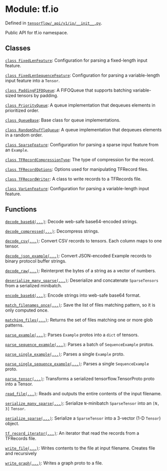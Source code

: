 <div itemscope itemtype="http://developers.google.com/ReferenceObject">
<meta itemprop="name" content="tf.io" />
<meta itemprop="path" content="Stable" />
</div>

# Module: tf.io



Defined in [`tensorflow/_api/v1/io/__init__.py`](/code/stable/tensorflow/_api/v1/io/__init__.py).

Public API for tf.io namespace.

## Classes

[`class FixedLenFeature`](../tf/io/FixedLenFeature.md): Configuration for parsing a fixed-length input feature.

[`class FixedLenSequenceFeature`](../tf/io/FixedLenSequenceFeature.md): Configuration for parsing a variable-length input feature into a `Tensor`.

[`class PaddingFIFOQueue`](../tf/io/PaddingFIFOQueue.md): A FIFOQueue that supports batching variable-sized tensors by padding.

[`class PriorityQueue`](../tf/io/PriorityQueue.md): A queue implementation that dequeues elements in prioritized order.

[`class QueueBase`](../tf/io/QueueBase.md): Base class for queue implementations.

[`class RandomShuffleQueue`](../tf/io/RandomShuffleQueue.md): A queue implementation that dequeues elements in a random order.

[`class SparseFeature`](../tf/io/SparseFeature.md): Configuration for parsing a sparse input feature from an `Example`.

[`class TFRecordCompressionType`](../tf/io/TFRecordCompressionType.md): The type of compression for the record.

[`class TFRecordOptions`](../tf/io/TFRecordOptions.md): Options used for manipulating TFRecord files.

[`class TFRecordWriter`](../tf/io/TFRecordWriter.md): A class to write records to a TFRecords file.

[`class VarLenFeature`](../tf/io/VarLenFeature.md): Configuration for parsing a variable-length input feature.

## Functions

[`decode_base64(...)`](../tf/io/decode_base64.md): Decode web-safe base64-encoded strings.

[`decode_compressed(...)`](../tf/io/decode_compressed.md): Decompress strings.

[`decode_csv(...)`](../tf/io/decode_csv.md): Convert CSV records to tensors. Each column maps to one tensor.

[`decode_json_example(...)`](../tf/io/decode_json_example.md): Convert JSON-encoded Example records to binary protocol buffer strings.

[`decode_raw(...)`](../tf/io/decode_raw.md): Reinterpret the bytes of a string as a vector of numbers.

[`deserialize_many_sparse(...)`](../tf/io/deserialize_many_sparse.md): Deserialize and concatenate `SparseTensors` from a serialized minibatch.

[`encode_base64(...)`](../tf/io/encode_base64.md): Encode strings into web-safe base64 format.

[`match_filenames_once(...)`](../tf/io/match_filenames_once.md): Save the list of files matching pattern, so it is only computed once.

[`matching_files(...)`](../tf/io/matching_files.md): Returns the set of files matching one or more glob patterns.

[`parse_example(...)`](../tf/io/parse_example.md): Parses `Example` protos into a `dict` of tensors.

[`parse_sequence_example(...)`](../tf/io/parse_sequence_example.md): Parses a batch of `SequenceExample` protos.

[`parse_single_example(...)`](../tf/io/parse_single_example.md): Parses a single `Example` proto.

[`parse_single_sequence_example(...)`](../tf/io/parse_single_sequence_example.md): Parses a single `SequenceExample` proto.

[`parse_tensor(...)`](../tf/io/parse_tensor.md): Transforms a serialized tensorflow.TensorProto proto into a Tensor.

[`read_file(...)`](../tf/io/read_file.md): Reads and outputs the entire contents of the input filename.

[`serialize_many_sparse(...)`](../tf/io/serialize_many_sparse.md): Serialize `N`-minibatch `SparseTensor` into an `[N, 3]` `Tensor`.

[`serialize_sparse(...)`](../tf/io/serialize_sparse.md): Serialize a `SparseTensor` into a 3-vector (1-D `Tensor`) object.

[`tf_record_iterator(...)`](../tf/io/tf_record_iterator.md): An iterator that read the records from a TFRecords file.

[`write_file(...)`](../tf/io/write_file.md): Writes contents to the file at input filename. Creates file and recursively

[`write_graph(...)`](../tf/io/write_graph.md): Writes a graph proto to a file.

